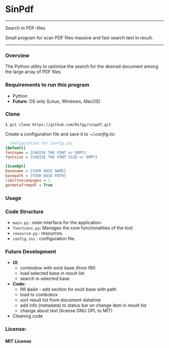 # SinPdf 
____
Search in PDF-files

Small program for scan PDF files massive and fast search 
text in result.
____
### Overview
The Python utility to optimize the search for the desired 
document among the large array of PDF files

### Requirements to run this program
- Python
- **Future**: OS only (Linux, Windows, MacOS)

### Clone 
 ```shell
$ git clone https://github.com/Rifgy/sinpdf.git
```

Create a configuration file and save it to *~/.config.ini*: 
```ini
; Configuration for config.ini
[Default]
fontname = {CHOISE THE FONT or EMPY}
fontsize = {CHOISE THE FONT SIZE or EMPY}

[ScanOpt]
basename = {YOUR BASE NAME}
basepath = {YOUR BASE PATH}
limittoscanpages = 1
getmetafrompdf = True
```
### Usage

### Code Structure

- `main.py`     : main interface for the application.
- `functions.py`: Manages the core functionalities of the tool.
- `resource.py` : resources.
- `config.ini`  : configuration file.

### Future Development
- **UI**:
  - combobox with exist base (from INI)
  - load selected base in result list
  - search in selected base
- **Code:**
  - INI файл - add section for exist base with path
  - load to combobox
  - sort result list from document datatime
  - add info (metadata) to status bar on change item in result list
  - change about text (license GNU GPL to MIT)
- Cleaning code

### License:
#### MIT License

